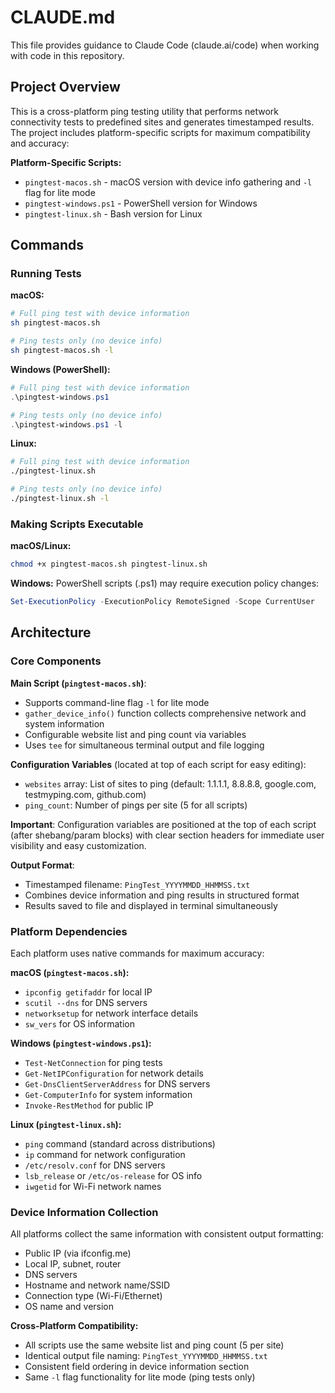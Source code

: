 # CLAUDE.md

This file provides guidance to Claude Code (claude.ai/code) when working with code in this repository.

## Project Overview

This is a cross-platform ping testing utility that performs network connectivity tests to predefined sites and generates timestamped results. The project includes platform-specific scripts for maximum compatibility and accuracy:

**Platform-Specific Scripts:**

- `pingtest-macos.sh` - macOS version with device info gathering and `-l` flag for lite mode
- `pingtest-windows.ps1` - PowerShell version for Windows
- `pingtest-linux.sh` - Bash version for Linux

## Commands

### Running Tests

**macOS:**

```bash
# Full ping test with device information
sh pingtest-macos.sh

# Ping tests only (no device info)
sh pingtest-macos.sh -l
```

**Windows (PowerShell):**

```powershell
# Full ping test with device information
.\pingtest-windows.ps1

# Ping tests only (no device info)
.\pingtest-windows.ps1 -l
```

**Linux:**

```bash
# Full ping test with device information
./pingtest-linux.sh

# Ping tests only (no device info)
./pingtest-linux.sh -l
```

### Making Scripts Executable

**macOS/Linux:**

```bash
chmod +x pingtest-macos.sh pingtest-linux.sh
```

**Windows:**
PowerShell scripts (.ps1) may require execution policy changes:

```powershell
Set-ExecutionPolicy -ExecutionPolicy RemoteSigned -Scope CurrentUser
```

## Architecture

### Core Components

**Main Script (`pingtest-macos.sh`)**:

- Supports command-line flag `-l` for lite mode
- `gather_device_info()` function collects comprehensive network and system information
- Configurable website list and ping count via variables
- Uses `tee` for simultaneous terminal output and file logging

**Configuration Variables** (located at top of each script for easy editing):

- `websites` array: List of sites to ping (default: 1.1.1.1, 8.8.8.8, google.com, testmyping.com, github.com)
- `ping_count`: Number of pings per site (5 for all scripts)

**Important**: Configuration variables are positioned at the top of each script (after shebang/param blocks) with clear section headers for immediate user visibility and easy customization.

**Output Format**:

- Timestamped filename: `PingTest_YYYYMMDD_HHMMSS.txt`
- Combines device information and ping results in structured format
- Results saved to file and displayed in terminal simultaneously

### Platform Dependencies

Each platform uses native commands for maximum accuracy:

**macOS (`pingtest-macos.sh`):**

- `ipconfig getifaddr` for local IP
- `scutil --dns` for DNS servers  
- `networksetup` for network interface details
- `sw_vers` for OS information

**Windows (`pingtest-windows.ps1`):**

- `Test-NetConnection` for ping tests
- `Get-NetIPConfiguration` for network details
- `Get-DnsClientServerAddress` for DNS servers
- `Get-ComputerInfo` for system information
- `Invoke-RestMethod` for public IP

**Linux (`pingtest-linux.sh`):**

- `ping` command (standard across distributions)
- `ip` command for network configuration
- `/etc/resolv.conf` for DNS servers
- `lsb_release` or `/etc/os-release` for OS info
- `iwgetid` for Wi-Fi network names

### Device Information Collection

All platforms collect the same information with consistent output formatting:

- Public IP (via ifconfig.me)
- Local IP, subnet, router
- DNS servers
- Hostname and network name/SSID
- Connection type (Wi-Fi/Ethernet)
- OS name and version

**Cross-Platform Compatibility:**

- All scripts use the same website list and ping count (5 per site)
- Identical output file naming: `PingTest_YYYYMMDD_HHMMSS.txt`
- Consistent field ordering in device information section
- Same `-l` flag functionality for lite mode (ping tests only)
